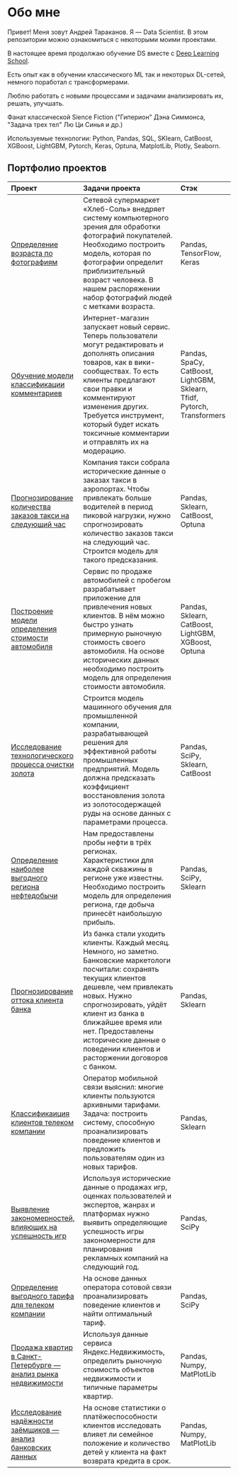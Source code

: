 # Обо мне

Привет!
Меня зовут Андрей Тараканов. Я — Data Scientist. В этом репозитории можно ознакомиться с некоторыми моими проектами.

В настоящее время продолжаю обучение DS вместе с [Deep Learning School](https://stepik.org/org/dlschool).

Есть опыт как в обучении классического ML так и некоторых DL-сетей, немного поработал с трансформерами.

Люблю работать с новыми процессами и задачами анализировать их, решать, улучшать. 

Фанат классической Sience Fiction ("Гиперион" Дэна Симмонса, "Задача трех тел" Лю Ци Синья и др.)

Используемые технологии: Python, Pandas, SQL, SKlearn, CatBoost, XGBoost, LightGBM, Pytorch, Keras, Optuna, MatplotLib, Plotly, Seaborn.

## Портфолио проектов

 | Проект | Задачи проекта | Стэк |
| :-----------| :----------- | :----------- | 
| [Определение возраста по фотографиям](https://github.com/Tarakarty/portfolio/blob/de6ac8571a855bb9fc0c00fe860a567905a88f39/CV_age_prediction/cv_age_predict.ipynb) | Сетевой супермаркет «Хлеб-Соль» внедряет систему компьютерного зрения для обработки фотографий покупателей. Необходимо построить модель, которая по фотографии определит приблизительный возраст человека. В нашем распоряжении набор фотографий людей с метками возраста. | Pandas, TensorFlow, Keras |
| [Обучение модели классификации комментариев](https://github.com/Tarakarty/portfolio/blob/main/Text_classification/Text_classification.ipynb) | Интернет-магазин запускает новый сервис. Теперь пользователи могут редактировать и дополнять описания товаров, как в вики-сообществах. То есть клиенты предлагают свои правки и комментируют изменения других. Требуется инструмент, который будет искать токсичные комментарии и отправлять их на модерацию. | Pandas, SpaCy, CatBoost, LightGBM, Sklearn, Tfidf, Pytorch, Transformers |
| [Прогнозирование количества заказов такси на следующий час](https://github.com/Tarakarty/portfolio/blob/main/Timeseries_taxi/Timeseries_taxi.ipynb) | Компания такси собрала исторические данные о заказах такси в аэропортах. Чтобы привлекать больше водителей в период пиковой нагрузки, нужно спрогнозировать количество заказов такси на следующий час. Строится модель для такого предсказания. | Pandas, Sklearn, CatBoost, Optuna |
| [Построение модели определения стоимости автомобиля](https://github.com/Tarakarty/portfolio/blob/main/Car_price_prediction/car_price_predict.ipynb) | Сервис по продаже автомобилей с пробегом  разрабатывает приложение для привлечения новых клиентов. В нём можно быстро узнать примерную рыночную стоимость своего автомобиля. На основе исторических данных необходимо построить модель для определения стоимости автомобиля. | Pandas, Sklearn, CatBoost, LightGBM, XGBoost, Optuna |
| [Исследование технологического процесса очистки золота](https://github.com/Tarakarty/portfolio/blob/main/Gold_purification/gold_purification.ipynb) | Строится модель машинного обучения для промышленной компании, разрабатывающей решения для эффективной работы промышленных предприятий. Модель должна предсказать коэффициент восстановления золота из золотосодержащей руды на основе данных с параметрами процесса.| Pandas, SciPy, Sklearn, CatBoost |
| [Определение наиболее выгодного региона нефтедобычи](https://github.com/Tarakarty/portfolio/blob/main/Oil_mining_area/Oil_mining_area.ipynb) | Нам предоставлены пробы нефти в трёх регионах. Характеристики для каждой скважины в регионе уже известны. Необходимо построить модель для определения региона, где добыча принесёт наибольшую прибыль. | Pandas, SciPy, Sklearn |
| [Прогнозирование оттока клиента банка](https://github.com/Tarakarty/portfolio/blob/main/Bank_churn/bank_churn.ipynb) | Из банка стали уходить клиенты. Каждый месяц. Немного, но заметно. Банковские маркетологи посчитали: сохранять текущих клиентов дешевле, чем привлекать новых. Нужно спрогнозировать, уйдёт клиент из банка в ближайшее время или нет. Предоставлены исторические данные о поведении клиентов и расторжении договоров с банком. | Pandas, Sklearn |
| [Классификаиция клиентов телеком компании](https://github.com/Tarakarty/portfolio/blob/main/Telecom_client_classification/Telecom_client_classification.ipynb) | Оператор мобильной связи выяснил: многие клиенты пользуются архивными тарифами. Задача: построить систему, способную проанализировать поведение клиентов и предложить пользователям один из новых тарифов. | Pandas, Sklearn |
| [Выявление закономерностей, влияющих на успешность игр](https://github.com/Tarakarty/portfolio/blob/main/Games/Games.ipynb) | Используя исторические данные о продажах игр, оценках пользователей и экспертов, жанрах и платформах нужно выявить определяющие успешность игры закономерности для планирования рекламных компаний на следующий год. | Pandas, SciPy |
| [Определение выгодного тарифа для телеком компании](https://github.com/Tarakarty/portfolio/blob/main/Telecom_tariffs/Telecom_tariffs.ipynb) | На основе данных оператора сотовой связи проанализировать поведение клиентов и найти оптимальный тариф. | Pandas, SciPy |
| [Продажа квартир в Санкт-Петербурге — анализ рынка недвижимости](https://github.com/Tarakarty/portfolio/blob/main/SPB_realty/SPB_realty.ipynb) | Используя данные сервиса Яндекс.Недвижимость, определить рыночную стоимость объектов недвижимости и типичные параметры квартир. | Pandas, Numpy, MatPlotLib |
| [Исследование надёжности заёмщиков — анализ банковских данных](https://github.com/Tarakarty/portfolio/blob/main/%D0%A1redibility/%D0%A1redibility.ipynb) | На основе статистики о платёжеспособности клиентов исследовать влияет ли семейное положение и количество детей у клиента на факт возврата кредита в срок. | Pandas, Numpy, MatPlotLib |
